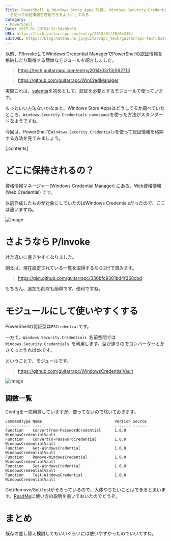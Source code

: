 ```yaml
---
Title: PowerShell も Windows Store Apps 同様に Windows.Security.Credentials namespace
  を使って認証情報を管理できるようにしてみる
Category:
- PowerShell
Date: 2015-01-20T04:31:54+09:00
URL: https://tech.guitarrapc.com/entry/2015/01/20/043154
EditURL: https://blog.hatena.ne.jp/guitarrapc_tech/guitarrapc-tech.hatenablog.com/atom/entry/8454420450080811033
---
```


以前、P/InvokeしてWindows Credential ManagerでPowerShellの認証情報を格納したり取得する簡単なモジュールを紹介しました。

> https://tech.guitarrapc.com/entry/2014/03/13/062713

> https://github.com/guitarrapc/WinCredManager

実際これは、[valentia](https://github.com/guitarrapc/valentia)を初めとして、認証を必要とするモジュールで使っています。

もっといい方法ないかなぁと、Windows Store Appsはどうしてるか調べていたところ、`Windows.Security.Credentials namespace`を使った方法がスタンダードなようですね。

今回は、PowerShellで`Windows.Security.Credentials`を使って認証情報を格納する方法を見てみましょう。


[:contents]

# どこに保持されるの？

資格情報マネージャー(Windows Credential Manager) にある、Web資格情報(Web Credential) です。

以前作成したものが対象にしていたのはWindows Credentialsだったので、ここは違いますね。

![image](https://cdn-ak.f.st-hatena.com/images/fotolife/g/guitarrapc_tech/20150120/20150120040730.png)

# さようなら P/Invoke

けた違いに書きやすくなりました。

例えば、現在設定されている一覧を取得するなら2行で済みます。

> https://gist.github.com/guitarrapc/336bfc9301bd4f368cbd

もちろん、追加も削除も簡単です。便利ですね。

# モジュールにして使いやすくする

PowerShellの認証型は`PSCredential`です。

一方で、`Windows.Security.Credentials `名前空間では`Windows.Security.Credentials `を利用します。型が違うのでコンバーターとかさくっと作ればokです。

ということで、モジュールです。

> https://github.com/guitarrapc/WindowsCredentialVault

![image](https://cdn-ak.f.st-hatena.com/images/fotolife/g/guitarrapc_tech/20150120/20150120042904.png)


## 関数一覧

Configを一応用意していますが、使ってないので除いておきます。

```
CommandType Name                                Version Source
----------- ----                                ------- ------
Function    ConvertFrom-PasswordCredential      1.0.0   WindowsCredentialVault
Function    ConvertTo-PasswordCredential        1.0.0   WindowsCredentialVault
Function    Get-WindowsCredential               1.0.0   WindowsCredentialVault
Function    Remove-WindowsCredential            1.0.0   WindowsCredentialVault
Function    Set-WindowsCredential               1.0.0   WindowsCredentialVault
Function    Test-WindowsCredential              1.0.0   WindowsCredentialVault
```

Get/Remove/Set/Testがそろっているので、大体やりたいことはできると思います。[ReadMe](https://github.com/guitarrapc/WindowsCredentialVault#windowscredentialvault)に使い方の説明を書いておいたのでどうぞ。

# まとめ

既存の差し替え検討してもいいぐらいには使いやすかったのでいいですね。
